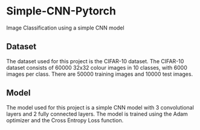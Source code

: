 # Simple-CNN-Pytorch

Image Classification using a simple CNN model

## Dataset

The dataset used for this project is the CIFAR-10 dataset. The CIFAR-10 dataset consists of 60000 32x32 colour images in 10 classes, with 6000 images per class. There are 50000 training images and 10000 test images.

## Model

The model used for this project is a simple CNN model with 3 convolutional layers and 2 fully connected layers. The model is trained using the Adam optimizer and the Cross Entropy Loss function.
